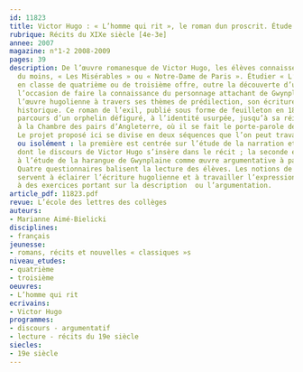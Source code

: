 ```yaml
---
id: 11823
title: Victor Hugo : « L’homme qui rit », le roman dun proscrit. Étude intégrale 
rubrique: Récits du XIXe siècle [4e-3e]
annee: 2007
magazine: n°1-2 2008-2009
pages: 39
description: De l’œuvre romanesque de Victor Hugo, les élèves connaissent, de réputation
  du moins, « Les Misérables » ou « Notre-Dame de Paris ». Étudier « L’homme qui rit »
  en classe de quatrième ou de troisième offre, outre la découverte d’un roman méconnu,
  l’occasion de faire la connaissance du personnage attachant de Gwynplaine et d’aborder
  l’œuvre hugolienne à travers ses thèmes de prédilection, son écriture et son contexte
  historique. Ce roman de l’exil, publié sous forme de feuilleton en 1869, suit le
  parcours d’un orphelin défiguré, à l’identité usurpée, jusqu’à sa réintégration
  à la Chambre des pairs d’Angleterre, où il se fait le porte-parole des miséreux.
  Le projet proposé ici se divise en deux séquences que l’on peut travailler successivement
  ou isolément : la première est centrée sur l’étude de la narration et sur la manière
  dont le discours de Victor Hugo s’insère dans le récit ; la seconde est consacrée
  à l’étude de la harangue de Gwynplaine comme œuvre argumentative à part entière.
  Quatre questionnaires balisent la lecture des élèves. Les notions de langue abordées
  servent à éclairer l’écriture hugolienne et à travailler l’expression écrite grâce
  à des exercices portant sur la description  ou l’argumentation.
article_pdf: 11823.pdf
revue: L’école des lettres des collèges
auteurs:
- Marianne Aimé-Bielicki
disciplines:
- français
jeunesse:
- romans, récits et nouvelles « classiques »s
niveau_etudes:
- quatrième
- troisième
oeuvres:
- L’homme qui rit 
ecrivains:
- Victor Hugo
programmes:
- discours - argumentatif
- lecture - récits du 19e siècle
siecles:
- 19e siècle
---
```

